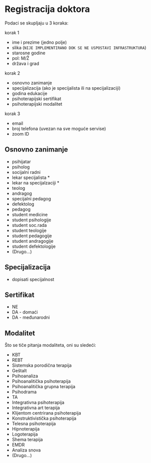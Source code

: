 # Registracija doktora

Podaci se skupljaju u 3 koraka:

korak 1

+ ime i prezime (jedno polje)
+ slika (`NIJE IMPLEMENTIRANO DOK SE NE USPOSTAVI INFRASTRUKTURA`)
+ starosne godine
+ pol: M/Ž
+ država i grad

korak 2

+ osnovno zanimanje
+ specijalizacija (ako je specijalista ili na specijalizaciji)
+ godina edukacije
+ psihoterapijski sertifikat
+ psihoterapijski modalitet

korak 3

+ email
+ broj telefona (uvezan na sve moguće servise)
+ zoom ID

## Osnovno zanimanje

+ psihijatar
+ psiholog
+ socijalni radni
+ lekar specijalista *
+ lekar na specijalzaciji *
+ teolog
+ andragog
+ specijalni pedagog
+ defektolog
+ pedagog
+ student medicine
+ student psihologije
+ student soc.rada
+ student teologije
+ student pedagogije
+ student andragogije
+ student defektologije
+ (Drugo...)

## Specijalizacija

+ dopisati specijalnost

## Sertifikat

+ NE
+ DA - domaći
+ DA - međunarodni

## Modalitet

Što se tiče pitanja modaliteta, oni su sledeći:

+ KBT
+ REBT
+ Sistemska porodična terapija
+ Geštalt
+ Psihoanaliza
+ Psihoanalitička psihoterapija
+ Psihoanalitička grupna terapija
+ Psihodrama
+ TA
+ Integrativna psihoterapija
+ Integrativna art terapija
+ Klijentom centrirana psihoterapija
+ Konstruktivistička psihoterapija
+ Telesna psihoterapija
+ Hipnoterapija
+ Logoterapija
+ Shema terapija
+ EMDR
+ Analiza snova
+ (Drugo...)
